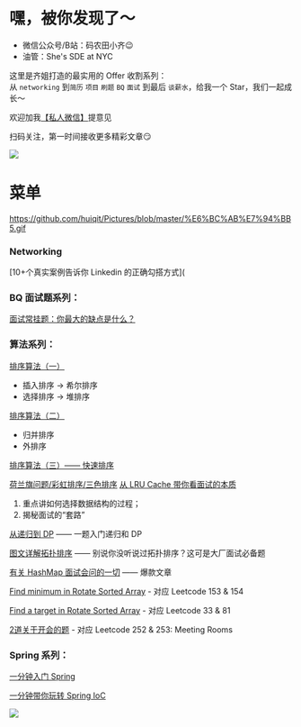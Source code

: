 # 嘿，被你发现了～
- 微信公众号/B站：码农田小齐:wink:  
- 油管：She's SDE at NYC  

这里是齐姐打造的最实用的 Offer 收割系列：  
从 `networking` 到`简历` `项目` `刷题` `BQ` `面试` 到最后 `谈薪水`，给我一个 Star，我们一起成长～  

欢迎加我[【私人微信】](#微信)提意见  

扫码关注，第一时间接收更多精彩文章:smirk: 


![](https://github.com/huiqit/Pictures/blob/master/er.jpg)
 
 
# 菜单
https://github.com/huiqit/Pictures/blob/master/%E6%BC%AB%E7%94%BB5.gif

### Networking
[10+个真实案例告诉你 Linkedin 的正确勾搭方式](

### BQ 面试题系列：
[面试常挂题：你最大的缺点是什么？]()


### 算法系列：

[排序算法（一）](https://juejin.im/post/5ecb243ef265da76df75d859)
- 插入排序 -> 希尔排序
- 选择排序 -> 堆排序

[排序算法（二）](https://juejin.im/post/5ecdb609518825433549c2f5)
- 归并排序
- 外排序

[排序算法（三）—— 快速排序](https://juejin.im/post/5ed05164e51d4578447ff7dc)

[荷兰旗问题/彩虹排序/三色排序](https://juejin.im/post/5ed4660af265da76cd47ecf6) 
[从 LRU Cache 带你看面试的本质](https://juejin.im/post/5ec1c3a76fb9a0435749da1d)  
  1. 重点讲如何选择数据结构的过程；  
  2. 揭秘面试的“套路”  

[从递归到 DP](https://juejin.im/post/5ea62fc8f265da47cc02aa60) —— 一题入门递归和 DP  

[图文详解拓扑排序](http://mp.weixin.qq.com/s?__biz=MzIzNDQ3MzgxMw==&mid=100000183&idx=1&sn=09ea301acf7dd74656e9c78bea03f674&chksm=68f4918d5f83189ba10a3a5f845d16e95b95c48cec684b06e2ad6c313f35f2a4e2531bd9d8d7#rd) —— 别说你没听说过拓扑排序？这可是大厂面试必备题

[有关 HashMap 面试会问的一切](http://mp.weixin.qq.com/s?__biz=MzIzNDQ3MzgxMw==&mid=100000171&idx=1&sn=4e38e67791f3f67e15aea2e666f6d308&chksm=68f491915f831887f943356c45dac6c8ebacd1bef31432d0aec509ec3a3b835fe0c1f5c5cc4a#rd) —— 爆款文章

[Find minimum in Rotate Sorted Array](http://mp.weixin.qq.com/s?__biz=MzU5NzMzNDkxNw==&mid=100000055&idx=1&sn=2b8f9f6ea5740e2af0ffaaafffea9be1&chksm=7e544fdd4923c6cb1daa0f4ad7020cb7a99d381711708b2a76837b4685e9158228047a63b857#rd) - 对应 Leetcode 153 & 154     

[Find a target in Rotate Sorted Array](
http://mp.weixin.qq.com/s?__biz=MzU5NzMzNDkxNw==&mid=100000069&idx=1&sn=a4bf5b7e7a56585bb9c142363d819566&chksm=7e544faf4923c6b908402bb9559f94cad1b1de6620a4f218068d8c8d7bb57174b104cfbefb7a#rd) - 对应 Leetcode 33 & 81  

[2道关于开会的题](http://mp.weixin.qq.com/s?__biz=MzU5NzMzNDkxNw==&mid=100000088&idx=1&sn=464ddc7e3e1558a198a6c13b4b720db3&chksm=7e544fb24923c6a4283374504f035ea55f7274b7111db9458ea21153303a93080c57d5097258#rd) - 对应 Leetcode 252 & 253: Meeting Rooms  
   
### Spring 系列：  
[一分钟入门 Spring](https://juejin.im/post/5e8cdfa76fb9a03c947cca6e)  

[一分钟带你玩转 Spring IoC](https://juejin.im/post/5ea0b0bdf265da47cc02a37f)  


<a name="微信"></a> <a name="公众号"></a>
![](https://github.com/huiqit/Pictures/blob/master/%E5%BE%AE%E4%BF%A1%E5%8F%B7.JPG)


